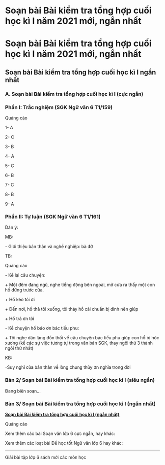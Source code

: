 # Soạn bài Bài kiểm tra tổng hợp cuối học kì I năm 2021 mới, ngắn nhất

# Soạn bài Bài kiểm tra tổng hợp cuối học kì I năm 2021 mới, ngắn nhất

## Soạn bài Bài kiểm tra tổng hợp cuối học kì I ngắn nhất

### **A. Soạn bài Bài kiểm tra tổng hợp cuối học kì I (cực ngắn)**

### Phần I: Trắc nghiệm (SGK Ngữ văn 6 T1/159)

Quảng cáo

1- A

2- C

3- B

4- A

5- C

6- B

7- C

8- B

9- A

### Phần II: Tự luận (SGK Ngữ văn 6 T1/161)

Dàn ý: 

MB: 

\- Giới thiệu bản thân và nghề nghiệp: bà đỡ

TB: 

Quảng cáo

\- Kể lại câu chuyện:

\+ Một đêm đang ngủ, nghe tiếng động bên ngoài, mở cửa ra thấy một con hổ đứng trước cửa.

\+ Hổ kéo tôi đi

\+ Đến nơi, hổ thả tôi xuống, tôi tháy hổ cái chuẩn bị dinh nên giúp

\+ Hổ trả ơn tôi

\- Kể chuyện hổ báo ơn bác tiều phu:

\+ Tôi nghe dân làng đồn thổi về câu chuyện bác tiều phu giúp con hổ bị hóc xương (kể các sự việc tương tự trong văn bản SGK, thay ngôi thứ 3 thành ngôi thứ nhất)

KB: 

-Suy nghĩ của bản thân về lòng chung thủy ơn nghĩa trong đời

### **Bản 2/ Soạn bài Bài kiểm tra tổng hợp cuối học kì I (siêu ngắn)**

Đang biên soạn...

### **Bản 3/ Soạn bài Bài kiểm tra tổng hợp cuối học kì I (ngắn nhất)**

[**Soạn bài Bài kiểm tra tổng hợp cuối học kì I (ngắn nhất)**](https://vietjack.com/soan-van-6/bai-kiem-tra-tong-hop-cuoi-hoc-ki-1.jsp)

Quảng cáo

Xem thêm các bài Soạn văn lớp 6 cực ngắn, hay khác:

Xem thêm các loạt bài Để học tốt Ngữ văn lớp 6 hay khác:

* * *

Giải bài tập lớp 6 sách mới các môn học
